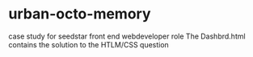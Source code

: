 # urban-octo-memory
case study for seedstar front end webdeveloper role
The Dashbrd.html contains the solution to the HTLM/CSS question
